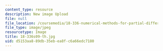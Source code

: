 ```yaml
---
content_type: resource
description: New image Upload
file: null
file_location: /coursemedia/18-336-numerical-methods-for-partial-differential-equations-spring-2009/d5153aa889db35ebea8fc6a66edc7180_18-336s09-th.jpg
file_type: image/jpeg
resourcetype: Image
title: 18-336s09-th.jpg
uid: d5153aa8-89db-35eb-ea8f-c6a66edc7180
---
```

